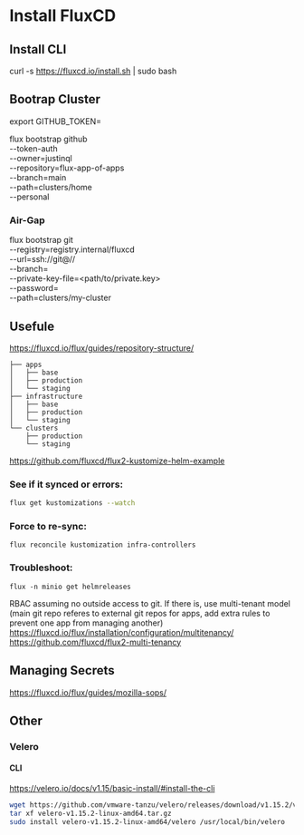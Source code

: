# Install FluxCD
## Install CLI
curl -s https://fluxcd.io/install.sh | sudo bash

## Bootrap Cluster
export GITHUB_TOKEN=

flux bootstrap github \
  --token-auth \
  --owner=justinql \
  --repository=flux-app-of-apps \
  --branch=main \
  --path=clusters/home \
  --personal

### Air-Gap
flux bootstrap git \
  --registry=registry.internal/fluxcd \
  --url=ssh://git@<host>/<org>/<repository> \
  --branch=<my-branch> \
  --private-key-file=<path/to/private.key> \
  --password=<key-passphrase> \
  --path=clusters/my-cluster

## Usefule

https://fluxcd.io/flux/guides/repository-structure/
```
├── apps
│   ├── base
│   ├── production 
│   └── staging
├── infrastructure
│   ├── base
│   ├── production 
│   └── staging
└── clusters
    ├── production
    └── staging
```
https://github.com/fluxcd/flux2-kustomize-helm-example

### See if it synced or errors: 

```bash
flux get kustomizations --watch
```
### Force to re-sync:
```
flux reconcile kustomization infra-controllers
```

### Troubleshoot:
```
flux -n minio get helmreleases
```

RBAC assuming no outside access to git. If there is, use multi-tenant model (main git repo referes to external git repos for apps, add extra rules to prevent one app from managing another)
https://fluxcd.io/flux/installation/configuration/multitenancy/
https://github.com/fluxcd/flux2-multi-tenancy

## Managing Secrets
https://fluxcd.io/flux/guides/mozilla-sops/


## Other
### Velero
#### CLI
https://velero.io/docs/v1.15/basic-install/#install-the-cli
```bash
wget https://github.com/vmware-tanzu/velero/releases/download/v1.15.2/velero-v1.15.2-linux-amd64.tar.gz
tar xf velero-v1.15.2-linux-amd64.tar.gz
sudo install velero-v1.15.2-linux-amd64/velero /usr/local/bin/velero
```
